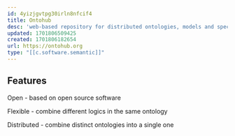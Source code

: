 ```yaml
---
id: 4yizjgvtpg30irln8nfcif4
title: Ontohub
desc: 'web-based repository for distributed ontologies, models and specifications'
updated: 1701806509425
created: 1701806182654
url: https://ontohub.org
type: "[[c.software.semantic]]"
---
```



## Features



Open - based on open source software

Flexible - combine different logics in the same ontology

Distributed - combine distinct ontologies into a single one
